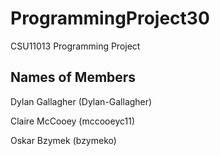 # ProgrammingProject30
CSU11013 Programming Project

## Names of Members
Dylan Gallagher (Dylan-Gallagher)

Claire McCooey (mccooeyc11)

Oskar Bzymek (bzymeko)
